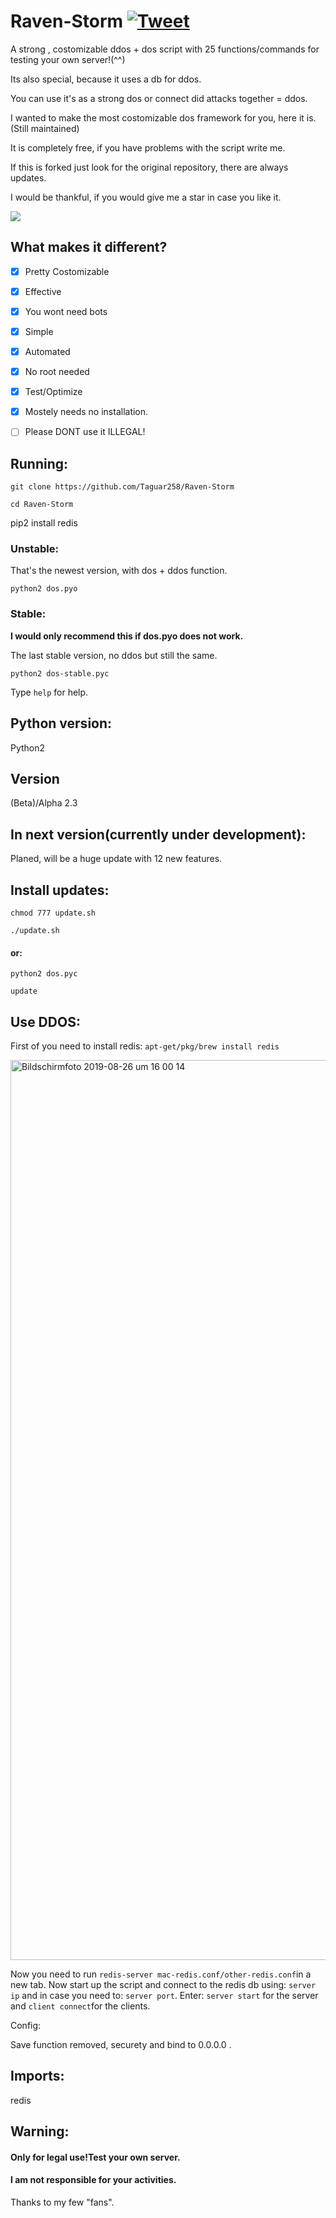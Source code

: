 # Raven-Storm [![Tweet](https://img.shields.io/twitter/url/http/shields.io.svg?style=social)](https://twitter.com/intent/tweet?text=Feel%20free%20to%20try%20it%2C%20it%20is%20a%20costumizable%20ddos%20Framework&url=https://github.com/Taguar258/Raven-Storm&hashtags=pentesting)
A strong , costomizable ddos + dos script with 25 functions/commands for testing your own server!(^^)

Its also special, because it uses a db for ddos.

You can use it's as a strong dos or connect did attacks together = ddos.


I wanted to make the most costomizable dos framework for you, here it is. (Still maintained)

It is completely free, if you have problems with the script write me.

If this is forked just look for the original repository, there are always updates.

I would be thankful, if you would give me a star in case you like it.

<!--![MOSHED-2019-4-30-21-28-15](https://user-images.githubusercontent.com/36562445/56987982-34b0ad00-6b8f-11e9-8c2f-9182a9fcd4f9.gif)--><img align="center" style="center" src="https://user-images.githubusercontent.com/36562445/56987982-34b0ad00-6b8f-11e9-8c2f-9182a9fcd4f9.gif" />

## What makes it different?
- [x] Pretty Costomizable
- [x] Effective
- [x] You wont need bots
- [x] Simple
- [x] Automated
- [x] No root needed
- [x] Test/Optimize
- [x] Mostely needs no installation.

- [ ] Please DONT use it ILLEGAL!

## Running:
`git clone https://github.com/Taguar258/Raven-Storm`

`cd Raven-Storm`

pip2 install redis
<!--(pip2 install -r requirements.txt) if existing.-->

### Unstable:
That's the newest version, with dos + ddos function.

`python2 dos.pyo`

### Stable:
**I would only recommend this if dos.pyo does not work.**

The last stable version, no ddos but still the same.

`python2 dos-stable.pyc`

Type `help` for help.

## Python version:
Python2

## Version
(Beta)/Alpha 2.3

## In next version(currently under development):
Planed, will be a huge update with 12 new features.

## Install updates:
`chmod 777 update.sh`

`./update.sh`

#### or:


`python2 dos.pyc`

`update`

## Use DDOS:
First of you need to install redis:
`apt-get/pkg/brew install redis`

<img width="1440" alt="Bildschirmfoto 2019-08-26 um 16 00 14" src="https://user-images.githubusercontent.com/36562445/63696325-bdc4b180-c81a-11e9-89b8-a7ce24df08ca.png">

Now you need to run `redis-server mac-redis.conf/other-redis.conf`in a new tab.
Now start up the script and connect to the redis db using: `server ip` and in case you need to: `server port`. 
Enter: `server start` for the server and `client connect`for the clients.

Config:

Save function removed, securety and bind to 0.0.0.0 .
## Imports:
redis

## Warning:
#### Only for legal use!Test your own server.

#### I am not responsible for your activities.

<!--## Screenshot:

![Screenshot_20190405_181220](https://user-images.githubusercontent.com/36562445/55641522-60c65180-57ce-11e9-8c65-084edc2bfb45.jpg)-->


<!--## Update soon infos:
The next update will include the function of connecting multiple scripts together, so you can use instead of one dos script: multiple dos scripts = ddos.
Alpha update probably in on to two days.
<img width="1440" alt="Bildschirmfoto 2019-08-26 um 16 00 14" src="https://user-images.githubusercontent.com/36562445/63696325-bdc4b180-c81a-11e9-89b8-a7ce24df08ca.png">-->





Thanks to my few "fans".


